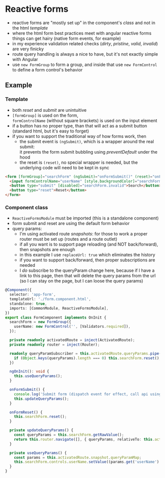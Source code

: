 # Reactive forms

- reactive forms are "mostly set up" in the component's _class_ and not in the html _template_
- where the html form best practices meet with angular reactive forms things can get hairy (native form events, for example)
- in my experience validation related checks (_dirty_, _pristine_, _valid_, _invalid_) are very finicky
- route query handling is always a nice to have, but it's not exactly simple with Angular
- use `new FormGroup` to form a group, and inside that use `new FormControl` to define a form control's behavior

## Example

### Template

- both _reset_ and _submit_ are unintuitive
- `[formGroup]` is used on the form,  
  `formControlName` (without square brackets) is used on the input element
- if a button has no proper type, than that will act as a submit button (standard html, but it's easy to forget)
- if you want to support the traditional way of how forms work, then
  - the submit event is `(ngSubmit)`, which is a wrapper around the real submit:  
    it prevents the form submit bubbling using _preventDefault_ under the hood
  - the reset is `(reset)`, no special wrapper is needed, but the underlying code will need to be kept in sync

```html
<form [formGroup]="searchForm" (ngSubmit)="onFormSubmit()" (reset)="onFormReset()">
  <input formControlName="userName" [style.backgroundColor]="searchForm.controls.userName.dirty && searchForm.controls.userName.errors ? 'red' : 'white'"/>
  <button type="submit" [disabled]="searchForm.invalid">Search</button>
  <button type="reset">Reset</button>
</form>
```

### Component class

- `ReactiveFormsModule` must be imported (this is a standalone component)
- form submit and reset are using the default form behavior
- query params:
  - I'm using activated route _snapshots_: for those to work a proper router must be set up (routes and a route outlet)
  - if all you want is to support page reloading (and NOT back/forward), then snapshots are enough
  - in this example I use `replaceUrl: true` which eliminates the history
  - if you want to support back/forward, then proper subscriptions are needed
  - I _do_ subscribe to the queryParam change here, because if I have a link to this page,
    then that will delete the query params from the url (so I can stay on the page, but I can loose the query params)

```typescript
@Component({
  selector: 'app-form',
  templateUrl: './form.component.html',
  standalone: true,
  imports: [CommonModule, ReactiveFormsModule],
})
export class FormComponent implements OnInit {
  searchForm = new FormGroup({
    userName: new FormControl('', [Validators.required]),
  });

  private readonly activatedRoute = inject(ActivatedRoute);
  private readonly router = inject(Router);

  readonly queryParamSubscriber = this.activatedRoute.queryParams.pipe(takeUntilDestroyed()).subscribe(queryParams => {
    if (Object.keys(queryParams).length === 0) this.searchForm.reset();
  })

  ngOnInit(): void {
    this.useQueryParams();
  }

  onFormSubmit() {
    console.log('Submit form (dispatch event for effect, call api using a service, etc.)');
    this.updateQueryParams();
  }

  onFormReset() {
    this.searchForm.reset();
  }

  private updateQueryParams() {
    const queryParams = this.searchForm.getRawValue();
    return this.router.navigate([], { queryParams, relativeTo: this.activatedRoute, replaceUrl: true });
  }

  private useQueryParams() {
    const params = this.activatedRoute.snapshot.queryParamMap;
    this.searchForm.controls.userName.setValue((params.get('userName') ?? '').trim());
  }
}
```
